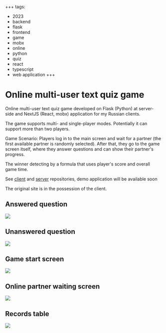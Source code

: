 +++
tags:
  - 2023
  - backend
  - flask
  - frontend
  - game
  - mobx
  - online
  - python
  - quiz
  - react
  - typescript
  - web application
+++

# Online multi-user text quiz game

Online multi-user text quiz game developed on Flask (Python) at server-side and NextJS (React, mobx) application for my Russian clients.

The game supports multi- and single-player modes. Potentially it can support more than two players.

Game Scenario: Players log in to the main screen and wait for a partner (the first available partner is randomly selected). After that, they go to the game screen itself, where they answer questions and can show their partner's progress.

The winner detecting by a formula that uses player's score and overall game time.

See [client](https://github.com/lilliputten/tournament-game-client) and [server](https://github.com/lilliputten/tournament-game-server) repositories, demo application will be available soon

The original site is in the possession of the client.

## Answered question

<div class="FrontImage">
  <img src="https://res.cloudinary.com/lilliputten/image/upload/c_scale,w_648/v1696781970/Projects/Web/2301-online-quiz/03-Checked-question.png" />
</div>

## Unanswered question

<div class="FrontImage">
  <img src="https://res.cloudinary.com/lilliputten/image/upload/c_scale,w_648/v1696781970/Projects/Web/2301-online-quiz/04-Unchecked-question.png" />
</div>

## Game start screen

<div class="FrontImage">
  <img src="https://res.cloudinary.com/lilliputten/image/upload/c_scale,w_648/v1696781970/Projects/Web/2301-online-quiz/01-Game-start-screen.png" />
</div>

## Online partner waiting screen

<div class="FrontImage">
  <img src="https://res.cloudinary.com/lilliputten/image/upload/c_scale,w_648/v1696781970/Projects/Web/2301-online-quiz/05-Online-partner-waiting-screen.png" />
</div>

## Records table

<div class="FrontImage">
  <img src="https://res.cloudinary.com/lilliputten/image/upload/c_scale,w_648/v1696781970/Projects/Web/2301-online-quiz/02-Records-table.png" />
</div>

